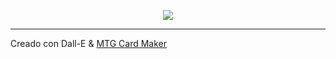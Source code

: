 <div align=center>

![](/imagenes/ingeniero.jpeg)

</div>

---

Creado con Dall-E & [MTG Card Maker](https://www.mtgcardmaker.com/)